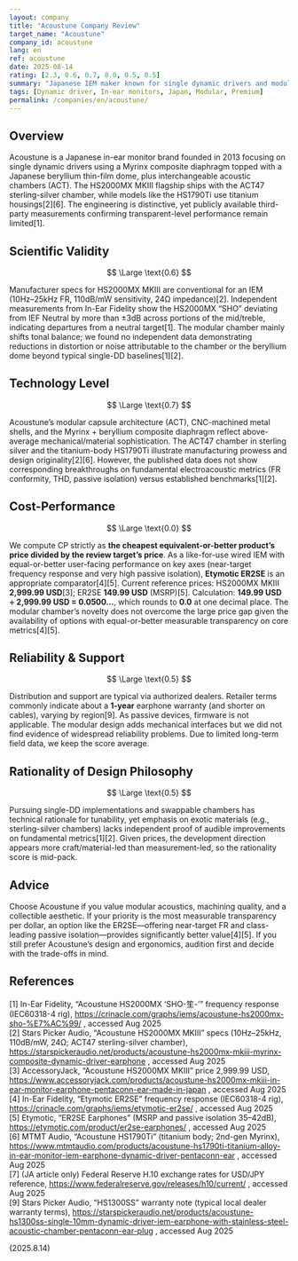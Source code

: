 ```yaml
---
layout: company
title: "Acoustune Company Review"
target_name: "Acoustune"
company_id: acoustune
lang: en
ref: acoustune
date: 2025-08-14
rating: [2.3, 0.6, 0.7, 0.0, 0.5, 0.5]
summary: "Japanese IEM maker known for single dynamic drivers and modular chambers; strong craftsmanship but limited third-party evidence of measurable advantages at premium prices."
tags: [Dynamic driver, In-ear monitors, Japan, Modular, Premium]
permalink: /companies/en/acoustune/
---
```

## Overview

Acoustune is a Japanese in-ear monitor brand founded in 2013 focusing on single dynamic drivers using a Myrinx composite diaphragm topped with a Japanese beryllium thin-film dome, plus interchangeable acoustic chambers (ACT). The HS2000MX MKIII flagship ships with the ACT47 sterling-silver chamber, while models like the HS1790Ti use titanium housings[2][6]. The engineering is distinctive, yet publicly available third-party measurements confirming transparent-level performance remain limited[1].

## Scientific Validity

$$ \Large \text{0.6} $$

Manufacturer specs for HS2000MX MKIII are conventional for an IEM (10Hz–25kHz FR, 110dB/mW sensitivity, 24Ω impedance)[2]. Independent measurements from In-Ear Fidelity show the HS2000MX “SHO” deviating from IEF Neutral by more than ±3dB across portions of the mid/treble, indicating departures from a neutral target[1]. The modular chamber mainly shifts tonal balance; we found no independent data demonstrating reductions in distortion or noise attributable to the chamber or the beryllium dome beyond typical single-DD baselines[1][2].

## Technology Level

$$ \Large \text{0.7} $$

Acoustune’s modular capsule architecture (ACT), CNC-machined metal shells, and the Myrinx + beryllium composite diaphragm reflect above-average mechanical/material sophistication. The ACT47 chamber in sterling silver and the titanium-body HS1790Ti illustrate manufacturing prowess and design originality[2][6]. However, the published data does not show corresponding breakthroughs on fundamental electroacoustic metrics (FR conformity, THD, passive isolation) versus established benchmarks[1][2].

## Cost-Performance

$$ \Large \text{0.0} $$

We compute CP strictly as **the cheapest equivalent-or-better product’s price divided by the review target’s price**. As a like-for-use wired IEM with equal-or-better user-facing performance on key axes (near-target frequency response and very high passive isolation), **Etymotic ER2SE** is an appropriate comparator[4][5]. Current reference prices: HS2000MX MKIII **2,999.99 USD**[3]; ER2SE **149.99 USD** (MSRP)[5]. Calculation: **149.99 USD ÷ 2,999.99 USD = 0.0500…**, which rounds to **0.0** at one decimal place. The modular chamber’s novelty does not overcome the large price gap given the availability of options with equal-or-better measurable transparency on core metrics[4][5].

## Reliability & Support

$$ \Large \text{0.5} $$

Distribution and support are typical via authorized dealers. Retailer terms commonly indicate about a **1-year** earphone warranty (and shorter on cables), varying by region[9]. As passive devices, firmware is not applicable. The modular design adds mechanical interfaces but we did not find evidence of widespread reliability problems. Due to limited long-term field data, we keep the score average.

## Rationality of Design Philosophy

$$ \Large \text{0.5} $$

Pursuing single-DD implementations and swappable chambers has technical rationale for tunability, yet emphasis on exotic materials (e.g., sterling-silver chambers) lacks independent proof of audible improvements on fundamental metrics[1][2]. Given prices, the development direction appears more craft/material-led than measurement-led, so the rationality score is mid-pack.

## Advice

Choose Acoustune if you value modular acoustics, machining quality, and a collectible aesthetic. If your priority is the most measurable transparency per dollar, an option like the ER2SE—offering near-target FR and class-leading passive isolation—provides significantly better value[4][5]. If you still prefer Acoustune’s design and ergonomics, audition first and decide with the trade-offs in mind.

## References

[1] In-Ear Fidelity, “Acoustune HS2000MX ‘SHO-笙-’” frequency response (IEC60318-4 rig), https://crinacle.com/graphs/iems/acoustune-hs2000mx-sho-%E7%AC%99/ , accessed Aug 2025  
[2] Stars Picker Audio, “Acoustune HS2000MX MKIII” specs (10Hz–25kHz, 110dB/mW, 24Ω; ACT47 sterling-silver chamber), https://starspickeraudio.net/products/acoustune-hs2000mx-mkiii-myrinx-composite-dynamic-driver-earphone , accessed Aug 2025  
[3] AccessoryJack, “Acoustune HS2000MX MKIII” price 2,999.99 USD, https://www.accessoryjack.com/products/acoustune-hs2000mx-mkiii-in-ear-monitor-earphone-pentaconn-ear-made-in-japan , accessed Aug 2025  
[4] In-Ear Fidelity, “Etymotic ER2SE” frequency response (IEC60318-4 rig), https://crinacle.com/graphs/iems/etymotic-er2se/ , accessed Aug 2025  
[5] Etymotic, “ER2SE Earphones” (MSRP and passive isolation 35–42dB), https://etymotic.com/product/er2se-earphones/ , accessed Aug 2025  
[6] MTMT Audio, “Acoustune HS1790Ti” (titanium body; 2nd-gen Myrinx), https://www.mtmtaudio.com/products/acoustune-hs1790ti-titanium-alloy-in-ear-monitor-iem-earphone-dynamic-driver-pentaconn-ear , accessed Aug 2025  
[7] (JA article only) Federal Reserve H.10 exchange rates for USD/JPY reference, https://www.federalreserve.gov/releases/h10/current/ , accessed Aug 2025  
[9] Stars Picker Audio, “HS1300SS” warranty note (typical local dealer warranty terms), https://starspickeraudio.net/products/acoustune-hs1300ss-single-10mm-dynamic-driver-iem-earphone-with-stainless-steel-acoustic-chamber-pentaconn-ear-plug , accessed Aug 2025

(2025.8.14)


